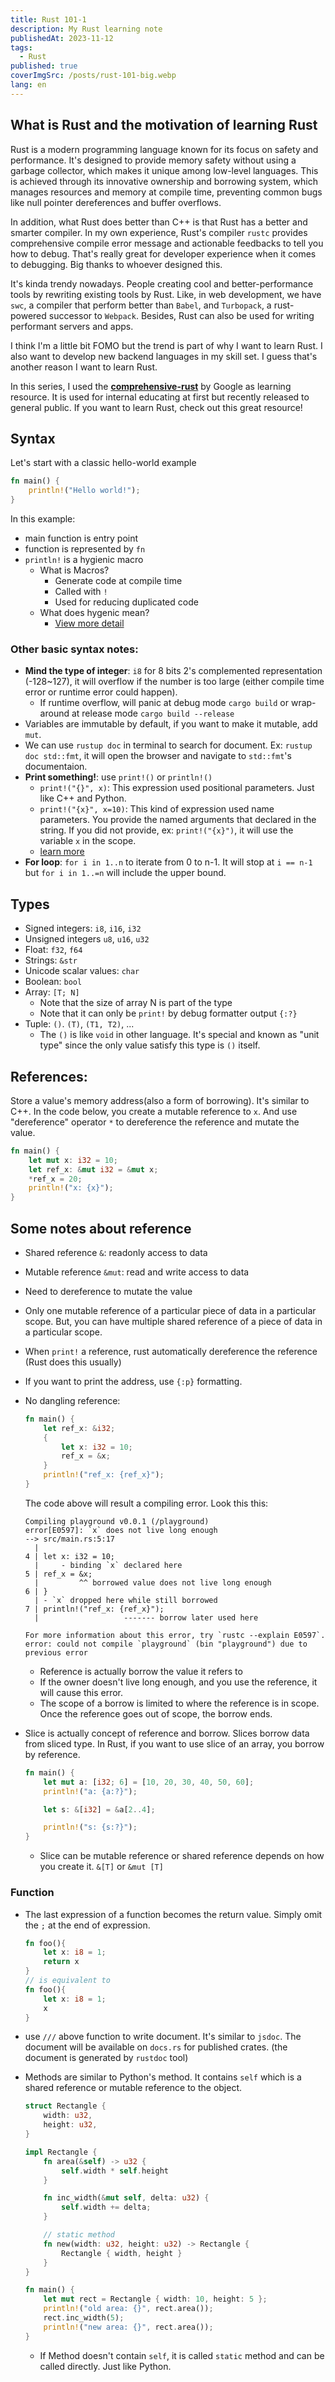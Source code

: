```yaml
---
title: Rust 101-1
description: My Rust learning note
publishedAt: 2023-11-12
tags:
  - Rust
published: true
coverImgSrc: /posts/rust-101-big.webp
lang: en
---
```

## What is Rust and the motivation of learning Rust
Rust is a modern programming language known for its focus on safety and performance. It's designed to provide memory safety without using a garbage collector, which makes it unique among low-level languages. This is achieved through its innovative ownership and borrowing system, which manages resources and memory at compile time, preventing common bugs like null pointer dereferences and buffer overflows.

In addition, what Rust does better than C++ is that Rust has a better and smarter compiler. In my own experience, Rust's compiler `rustc` provides comprehensive compile error message and actionable feedbacks to tell you how to debug. That's really great for developer experience when it comes to debugging. Big thanks to whoever designed this.

It's kinda trendy nowadays. People creating cool and better-performance tools by rewriting existing tools by Rust. Like, in web development, we have `swc`, a compiler that perform better than `Babel`, and `Turbopack`, a rust-powered successor to `Webpack`. Besides, Rust can also be used for writing performant servers and apps.

I think I'm a little bit FOMO but the trend is part of why I want to learn Rust. I also want to develop new backend languages in my skill set. I guess that's another reason I want to learn Rust.

In this series, I used the **[comprehensive-rust](https://github.com/google/comprehensive-rust)** by Google as learning resource. It is used for internal educating at first but recently released to general public. If you want to learn Rust, check out this great resource!

## Syntax
Let's start with a classic hello-world example
```rust
fn main() {
    println!("Hello world!");
}
```
In this example:
- main function is entry point
- function is represented by `fn`
- `println!` is a hygienic macro
	- What is Macros?
		- Generate code at compile time
		- Called with `!`
		- Used for reducing duplicated code
	- What does hygenic mean?
		- [View more detail](https://veykril.github.io/tlborm/decl-macros/minutiae/hygiene.html)

### Other basic syntax notes:
- **Mind the type of integer**: `i8` for 8 bits 2's complemented representation (-128~127), it will overflow if the number is too large (either compile time error or runtime error could happen).
	- If runtime overflow, will panic at debug mode `cargo build` or wrap-around at release mode `cargo build --release`
- Variables are immutable by default, if you want to make it mutable, add `mut`.
- We can use `rustup doc` in terminal to search for document. Ex: `rustup doc std::fmt`, it will open the browser and navigate to `std::fmt`'s documentaion.
- **Print something!**: use `print!()` or `println!()`
	- `print!("{}", x)`: This expression used positional parameters. Just like C++ and Python.
	- `print!("{x}", x=10)`: This kind of expression used name parameters. You provide the named arguments that declared in the string. If you did not provide, ex: `print!("{x}")`, it will use the variable `x` in the scope.
	- [learn more](https://doc.rust-lang.org/std/fmt/)
- **For loop**: `for i in 1..n`  to iterate from 0 to n-1. It will stop at `i == n-1` but `for i in 1..=n` will include the upper bound.
## Types
- Signed integers: `i8`, `i16`, `i32`
- Unsigned integers `u8`, `u16`, `u32`
- Float: `f32`, `f64`
- Strings: `&str`
- Unicode scalar values: `char`
- Boolean: `bool`
- Array: `[T; N]`
	- Note that the size of array N is part of the type
	- Note that it can only be `print!` by debug formatter output `{:?}`
- Tuple: `()`. `(T)`, `(T1, T2)`, ...
	- The `()` is like `void` in other language. It's special and known as "unit type" since the only value satisfy this type is `()` itself.
## References:
Store a value's memory address(also a form of borrowing). It's similar to C++. In the code below, you create a mutable reference to `x`. And use "dereference" operator `*` to dereference the reference and mutate the value.
```rust
fn main() {
    let mut x: i32 = 10;
    let ref_x: &mut i32 = &mut x;
    *ref_x = 20;
    println!("x: {x}");
}
```

## Some notes about reference

- Shared reference `&`: readonly access to data
- Mutable reference `&mut`: read and write access to data
- Need to dereference to mutate the value
- Only one mutable reference of a particular piece of data in a particular scope. But, you can have multiple shared reference of a piece of data in a particular scope.
- When `print!` a reference, rust automatically dereference the reference (Rust does this usually)
- If you want to print the address, use `{:p}` formatting.


- No dangling reference:
	```rust
	fn main() {
		let ref_x: &i32;
		{
			let x: i32 = 10;
			ref_x = &x;
		}
		println!("ref_x: {ref_x}");
	}
	```
	The code above will result a compiling error. Look this this:
	```
	Compiling playground v0.0.1 (/playground)
	error[E0597]: `x` does not live long enough
	--> src/main.rs:5:17
	  |
	4 | let x: i32 = 10;
	  |     - binding `x` declared here
	5 | ref_x = &x;
	  |         ^^ borrowed value does not live long enough
	6 | }
	  | - `x` dropped here while still borrowed
	7 | println!("ref_x: {ref_x}");
	  |                   ------- borrow later used here

	For more information about this error, try `rustc --explain E0597`.
	error: could not compile `playground` (bin "playground") due to previous error
	```
	- Reference is actually borrow the value it refers to
	- If the owner doesn't live long enough, and you use the reference, it will cause this error.
	- The scope of a borrow is limited to where the reference is in scope. Once the reference goes out of scope, the borrow ends.
- Slice is actually concept of reference and borrow. Slices borrow data from sliced type. In Rust, if you want to use slice of an array, you borrow by reference.
	```rust
	fn main() {
		let mut a: [i32; 6] = [10, 20, 30, 40, 50, 60];
		println!("a: {a:?}");

		let s: &[i32] = &a[2..4];

		println!("s: {s:?}");
	}
	```
	- Slice can be mutable reference or shared reference depends on how you create it.  `&[T]` or `&mut [T]`
### Function
- The last expression of a function becomes the return value. Simply omit the `;` at the end of expression.
	```rust
	fn foo(){
		let x: i8 = 1;
		return x
	}
	// is equivalent to
	fn foo(){
		let x: i8 = 1;
		x
	}
	```

- use `///` above function to write document. It's similar to `jsdoc`. The document will be available on `docs.rs` for published crates. (the document is generated by `rustdoc` tool)

- Methods are similar to Python's method. It contains `self` which is a shared reference or mutable reference to the object.

	```rust
	struct Rectangle {
	    width: u32,
	    height: u32,
	}

	impl Rectangle {
	    fn area(&self) -> u32 {
	        self.width * self.height
	    }

	    fn inc_width(&mut self, delta: u32) {
	        self.width += delta;
	    }

		// static method
		fn new(width: u32, height: u32) -> Rectangle {
		    Rectangle { width, height }
		}
	}

	fn main() {
	    let mut rect = Rectangle { width: 10, height: 5 };
	    println!("old area: {}", rect.area());
	    rect.inc_width(5);
	    println!("new area: {}", rect.area());
	}
	```
	- If Method doesn't contain `self`, it is called `static` method and can be called directly. Just like Python.
